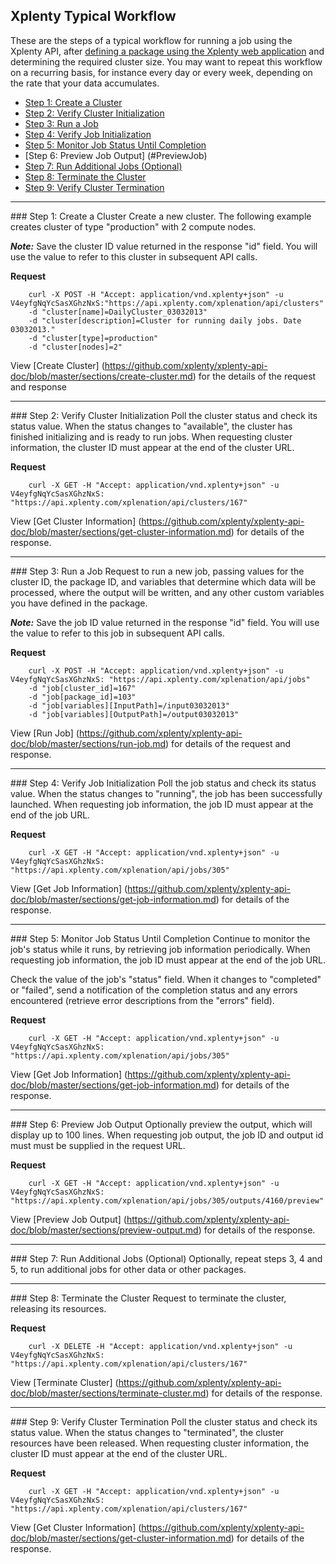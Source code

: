 ## Xplenty Typical Workflow

These are the steps of a typical workflow for running a job using the Xplenty API, after [defining a package using the Xplenty web application](http://community.xplenty.com/knowledgebase/articles/184931-xplenty-s-packages) and determining the required cluster size. You may want to repeat this workflow on a recurring basis, for instance every day or every week, depending on the rate that your data accumulates.

* [Step 1: Create a Cluster](#CreateCluster)
* [Step 2: Verify Cluster Initialization](#VerifyCluster)
* [Step 3: Run a Job](#RunJob)
* [Step 4: Verify Job Initialization](#VerifyJob)
* [Step 5: Monitor Job Status Until Completion](#MonitorJob)
* [Step 6: Preview Job Output] (#PreviewJob)
* [Step 7: Run Additional Jobs (Optional)](#RunMoreJobs)
* [Step 8: Terminate the Cluster](#TerminateCluster)
* [Step 9: Verify Cluster Termination](#VerifyClusterTermination)

***
<a id="CreateCluster" name="CreateCluster">
### Step 1: Create a Cluster
</a>
Create a new cluster. The following example creates cluster of type "production" with 2 compute nodes. 

**_Note:_** Save the cluster ID value returned in the response "id" field. You will use the value to refer to this cluster in subsequent API calls.

**Request**
```shell
    curl -X POST -H "Accept: application/vnd.xplenty+json" -u V4eyfgNqYcSasXGhzNxS:"https://api.xplenty.com/xplenation/api/clusters" 
    -d "cluster[name]=DailyCluster_03032013" 
    -d "cluster[description]=Cluster for running daily jobs. Date 03032013."
    -d "cluster[type]=production" 
    -d "cluster[nodes]=2" 
```

View [Create Cluster] (https://github.com/xplenty/xplenty-api-doc/blob/master/sections/create-cluster.md) for the details of the request and response

***
<a name="VerifyCluster" id="VerifyCluster">
### Step 2: Verify Cluster Initialization
</a>
Poll the cluster status and check its status value. When the status changes to "available", the cluster has finished initializing and is ready to run jobs. When requesting cluster information, the cluster ID must appear at the end of the cluster URL.

**Request**
```shell
    curl -X GET -H "Accept: application/vnd.xplenty+json" -u V4eyfgNqYcSasXGhzNxS: "https://api.xplenty.com/xplenation/api/clusters/167"
```

View [Get Cluster Information] (https://github.com/xplenty/xplenty-api-doc/blob/master/sections/get-cluster-information.md) for details of the response.

***
<a id="RunJob" name="RunJob">
### Step 3: Run a Job
</a>
Request to run a new job, passing values for the cluster ID, the package ID, and variables that determine which data will be processed, where the output will be written, and any other custom variables you have defined in the package. 

**_Note:_** Save the job ID value returned in the response "id" field. You will use the value to refer to this job in subsequent API calls.

**Request**
```shell
    curl -X POST -H "Accept: application/vnd.xplenty+json" -u V4eyfgNqYcSasXGhzNxS: "https://api.xplenty.com/xplenation/api/jobs" 
    -d "job[cluster_id]=167" 
    -d "job[package_id]=103" 
    -d "job[variables][InputPath]=/input03032013" 
    -d "job[variables][OutputPath]=/output03032013"
```

View [Run Job] (https://github.com/xplenty/xplenty-api-doc/blob/master/sections/run-job.md) for details of the request and response.

***
<a id="VerifyJob" name="VerifyJob">
### Step 4: Verify Job Initialization
</a>
Poll the job status and check its status value. When the status changes to "running", the job has been successfully launched. When requesting job information, the job ID must appear at the end of the job URL.

**Request**
```shell
    curl -X GET -H "Accept: application/vnd.xplenty+json" -u V4eyfgNqYcSasXGhzNxS: "https://api.xplenty.com/xplenation/api/jobs/305"
```

View [Get Job Information] (https://github.com/xplenty/xplenty-api-doc/blob/master/sections/get-job-information.md) for details of the response.

***
<a id="MonitorJob" name="MonitorJob">
### Step 5: Monitor Job Status Until Completion
</a>
Continue to monitor the job's status while it runs, by retrieving job information periodically. When requesting job information, the job ID must appear at the end of the job URL.

Check the value of the job's "status" field. When it changes to "completed" or "failed", send a notification of the completion status and any errors encountered (retrieve error descriptions from the "errors" field).

**Request**
```shell
    curl -X GET -H "Accept: application/vnd.xplenty+json" -u V4eyfgNqYcSasXGhzNxS: "https://api.xplenty.com/xplenation/api/jobs/305"
```

View [Get Job Information] (https://github.com/xplenty/xplenty-api-doc/blob/master/sections/get-job-information.md) for details of the response.

***
<a id="PreviewJob" name="PreviewJob">
### Step 6: Preview Job Output
</a>
Optionally preview the output, which will display up to 100 lines. When requesting job output, the job ID and output id must must be supplied in the request URL.

**Request**
```shell
    curl -X GET -H "Accept: application/vnd.xplenty+json" -u V4eyfgNqYcSasXGhzNxS: "https://api.xplenty.com/xplenation/api/jobs/305/outputs/4160/preview"
```

View [Preview Job Output] (https://github.com/xplenty/xplenty-api-doc/blob/master/sections/preview-output.md) for details of the response.

***

<a id="RunMoreJobs" name="RunMoreJobs">
### Step 7: Run Additional Jobs (Optional)
</a>
Optionally, repeat steps 3, 4 and 5, to run additional jobs for other data or other packages.

***
<a id="TerminateCluster" name="TerminateCluster">
### Step 8: Terminate the Cluster
</a>
Request to terminate the cluster, releasing its resources.

**Request**
```shell
    curl -X DELETE -H "Accept: application/vnd.xplenty+json" -u V4eyfgNqYcSasXGhzNxS: "https://api.xplenty.com/xplenation/api/clusters/167"
```

View [Terminate Cluster] (https://github.com/xplenty/xplenty-api-doc/blob/master/sections/terminate-cluster.md) for details of the response.

***
<a id="VerifyClusterTermination" name="VerifyClusterTermination">
### Step 9: Verify Cluster Termination
</a>
Poll the cluster status and check its status value. When the status changes to "terminated", the cluster resources have been released.
When requesting cluster information, the cluster ID must appear at the end of the cluster URL.

**Request**
```shell
    curl -X GET -H "Accept: application/vnd.xplenty+json" -u V4eyfgNqYcSasXGhzNxS: "https://api.xplenty.com/xplenation/api/clusters/167"
```

View [Get Cluster Information] (https://github.com/xplenty/xplenty-api-doc/blob/master/sections/get-cluster-information.md) for details of the response.
